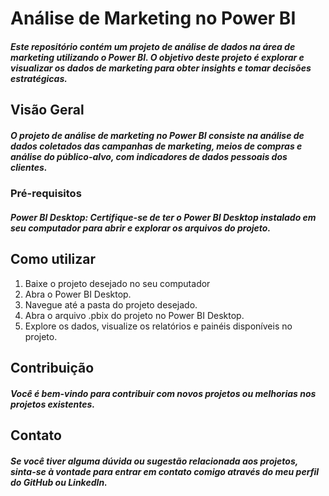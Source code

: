 # Análise de Marketing no Power BI
##### Este repositório contém um projeto de análise de dados na área de marketing utilizando o Power BI. O objetivo deste projeto é explorar e visualizar os dados de marketing para obter insights e tomar decisões estratégicas.

## Visão Geral
##### O projeto de análise de marketing no Power BI consiste na análise de dados coletados das campanhas de marketing, meios de compras e análise do público-alvo, com indicadores de dados pessoais dos clientes.

### Pré-requisitos
##### Power BI Desktop: Certifique-se de ter o Power BI Desktop instalado em seu computador para abrir e explorar os arquivos do projeto.

## Como utilizar
1. Baixe o projeto desejado no seu computador 
2. Abra o Power BI Desktop.
3. Navegue até a pasta do projeto desejado.
4. Abra o arquivo .pbix do projeto no Power BI Desktop.
5. Explore os dados, visualize os relatórios e painéis disponíveis no projeto.

## Contribuição
##### Você é bem-vindo para contribuir com novos projetos ou melhorias nos projetos existentes. 

## Contato
##### Se você tiver alguma dúvida ou sugestão relacionada aos projetos, sinta-se à vontade para entrar em contato comigo através do meu perfil do GitHub ou LinkedIn.
